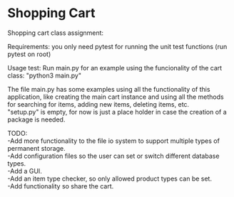 # Shopping Cart
Shopping cart class assignment:

Requirements: you only need pytest for running the unit test functions (run pytest on root)

Usage test:
Run main.py for an example using the funcionality of the cart class: "python3 main.py"

The file main.py has some examples using all the functionality of this application,
like creating the main cart instance and using all the methods for searching for items,
adding new items, deleting items, etc.  
"setup.py" is empty, for now is just a place holder in case the creation of a package is needed.

TODO:  
-Add more functionality to the file io system to support multiple types of permanent storage.  
-Add configuration files so the user can set or switch different database types.  
-Add a GUI.  
-Add an item type checker, so only allowed product types can be set.  
-Add functionality so share the cart.
